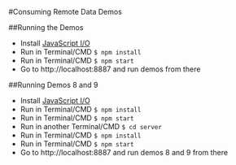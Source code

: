 #Consuming Remote Data Demos

##Running the Demos
* Install [JavaScript I/O](https://iojs.org/en/index.html)
* Run in Terminal/CMD `$ npm install`
* Run in Terminal/CMD `$ npm start`
* Go to http://localhost:8887 and run demos from there

##Running Demos 8 and 9
* Install [JavaScript I/O](https://iojs.org/en/index.html)
* Run in Terminal/CMD `$ npm install`
* Run in Terminal/CMD `$ npm start`
* Run in another Terminal/CMD `$ cd server`
* Run in Terminal/CMD `$ npm install`
* Run in Terminal/CMD `$ npm start`
* Go to http://localhost:8887 and run demos 8 and 9 from there
